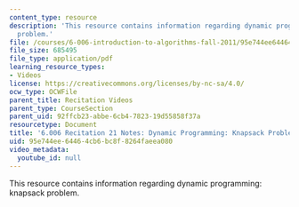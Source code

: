 ```yaml
---
content_type: resource
description: 'This resource contains information regarding dynamic programming: knapsack
  problem.'
file: /courses/6-006-introduction-to-algorithms-fall-2011/95e744ee64464cb6bc8f8264faeea080_MIT6_006F11_rec21.pdf
file_size: 685495
file_type: application/pdf
learning_resource_types:
- Videos
license: https://creativecommons.org/licenses/by-nc-sa/4.0/
ocw_type: OCWFile
parent_title: Recitation Videos
parent_type: CourseSection
parent_uid: 92ffcb23-abbe-6cb4-7823-19d55858f37a
resourcetype: Document
title: '6.006 Recitation 21 Notes: Dynamic Programming: Knapsack Problem'
uid: 95e744ee-6446-4cb6-bc8f-8264faeea080
video_metadata:
  youtube_id: null
---
```

This resource contains information regarding dynamic programming: knapsack problem.